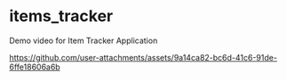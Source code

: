 # items_tracker

Demo video for Item Tracker Application

https://github.com/user-attachments/assets/9a14ca82-bc6d-41c6-91de-6ffe18606a6b
